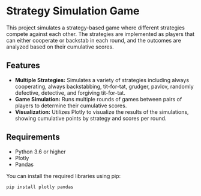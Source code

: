 # Strategy Simulation Game

This project simulates a strategy-based game where different strategies compete against each other. The strategies are implemented as players that can either cooperate or backstab in each round, and the outcomes are analyzed based on their cumulative scores.

## Features

- **Multiple Strategies:** Simulates a variety of strategies including always cooperating, always backstabbing, tit-for-tat, grudger, pavlov, randomly defective, detective, and forgiving tit-for-tat.
- **Game Simulation:** Runs multiple rounds of games between pairs of players to determine their cumulative scores.
- **Visualization:** Utilizes Plotly to visualize the results of the simulations, showing cumulative points by strategy and scores per round.

## Requirements

- Python 3.6 or higher
- Plotly
- Pandas

You can install the required libraries using pip:

```bash
pip install plotly pandas
